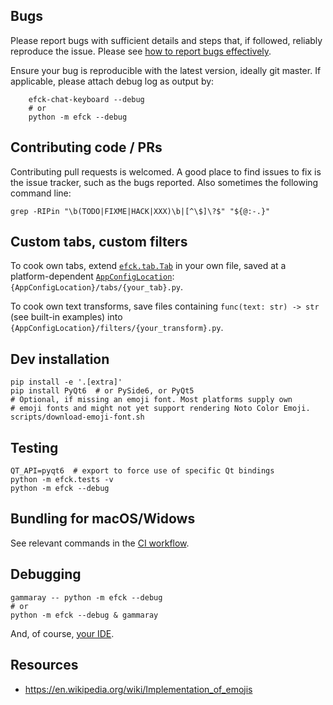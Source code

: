 Bugs
----
Please report bugs with sufficient details and steps that,
if followed, reliably reproduce the issue.
Please see [how to report bugs effectively][bugs].

Ensure your bug is reproducible with the latest version,
ideally git master.
If applicable, please attach debug log as output by:

```shell
    efck-chat-keyboard --debug
    # or
    python -m efck --debug
```

[bugs]: https://www.chiark.greenend.org.uk/~sgtatham/bugs.html


Contributing code / PRs
-----------------------
Contributing pull requests is welcomed. A good place to find issues
to fix is the issue tracker, such as the bugs reported. Also sometimes
the following command line:

```shell
grep -RIPin "\b(TODO|FIXME|HACK|XXX)\b|[^\$]\?$" "${@:-.}"
```


Custom tabs, custom filters
---------------------------
To cook own tabs, extend
[`efck.tab.Tab`](https://github.com/efck-chat-keyboard/efck/blob/master/efck/tab.py)
in your own file, saved at a platform-dependent
[`AppConfigLocation`](https://doc.qt.io/qt-6/qstandardpaths.html#StandardLocation-enum):
`{AppConfigLocation}/tabs/{your_tab}.py`.

To cook own text transforms, save files containing
`func(text: str) -> str` (see built-in examples)
into `{AppConfigLocation}/filters/{your_transform}.py`.


Dev installation
----------------
```shell
pip install -e '.[extra]'
pip install PyQt6  # or PySide6, or PyQt5
# Optional, if missing an emoji font. Most platforms supply own
# emoji fonts and might not yet support rendering Noto Color Emoji.
scripts/download-emoji-font.sh
```


Testing
-------
```shell
QT_API=pyqt6  # export to force use of specific Qt bindings
python -m efck.tests -v
python -m efck --debug
```


Bundling for macOS/Widows
-------------------------
See relevant commands in the [CI workflow](https://github.com/efck-chat-keyboard/efck/search?l=YAML&q=pyinstaller).


Debugging
---------
```shell
gammaray -- python -m efck --debug
# or
python -m efck --debug & gammaray
```
And, of course, [your IDE](https://www.jetbrains.com/help/pycharm/part-1-debugging-python-code.html).

Resources
---------
* https://en.wikipedia.org/wiki/Implementation_of_emojis
